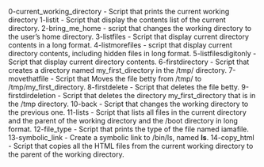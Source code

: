 0-current_working_directory - Script that prints the current working directory
1-listit - Script that display the contents list of the current directory.
2-bring_me_home - script that changes the working directory to the user’s home directory.
3-listfiles - Script that display current directory contents in a long format.
4-listmorefiles - script that display current directory contents, including hidden files in long format.
5-listfilesdigitonly - Script that display current directory contents.
6-firstdirectory - Script that creates a directory named my_first_directory in the /tmp/ directory.
7-movethatfile - Script that Moves the file betty from /tmp/ to /tmp/my_first_directory.
8-firstdelete - Script that deletes the file betty.
9-firstdirdeletion - Script that deletes the directory my_first_directory that is in the /tmp directory.
10-back - Script that changes the working directory to the previous one.
11-lists - Script that lists all files  in the current directory and the parent of the working directory and the /boot directory in long format.
12-file_type - Script that prints the type of the file named iamafile.
13-symbolic_link - Create a symbolic link to /bin/ls, named __ls__. 
14-copy_html - Script that copies all the HTML files from the current working directory to the parent of the working directory.
